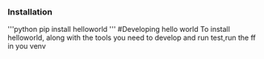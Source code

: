 ### Installation
'''python
pip install helloworld
'''
#Developing hello world
To install helloworld, along with the tools you need to develop and run test,run the ff in you venv